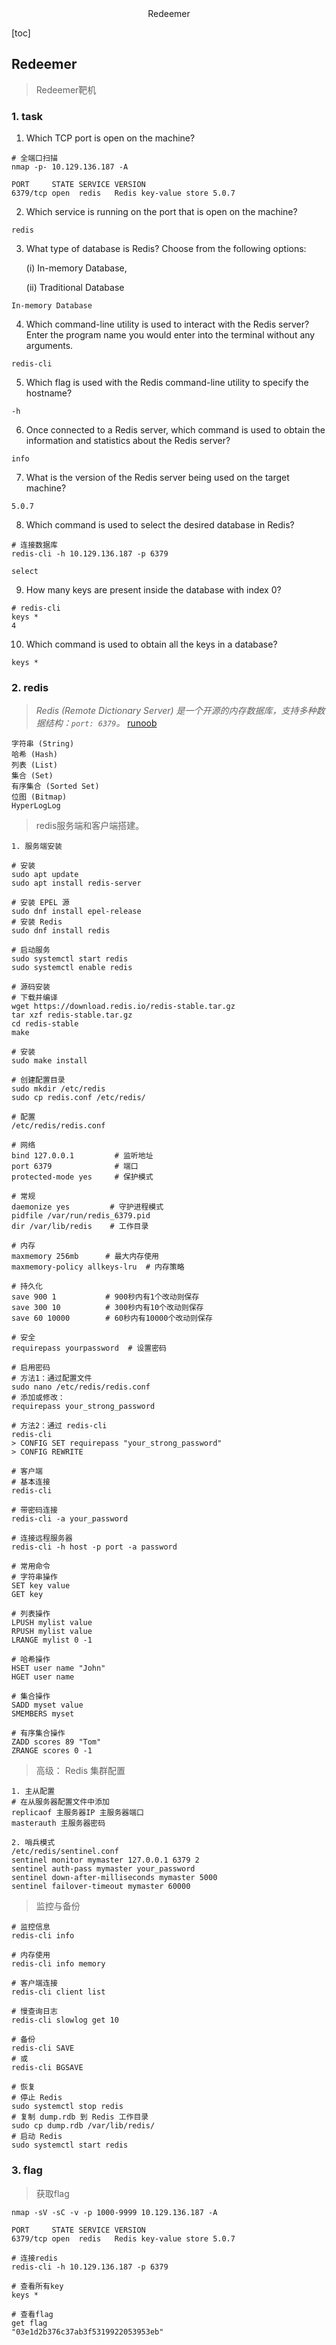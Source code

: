 <center>Redeemer</center>







[toc]







## Redeemer

> Redeemer靶机







### 1. task

1. Which TCP port is open on the machine?

```shell
# 全端口扫描
nmap -p- 10.129.136.187 -A

PORT     STATE SERVICE VERSION
6379/tcp open  redis   Redis key-value store 5.0.7
```

2. Which service is running on the port that is open on the machine?

```shell
redis
```

3. What type of database is Redis? Choose from the following options:

    (i) In-memory Database,

    (ii) Traditional Database

```shell
In-memory Database
```

4. Which command-line utility is used to interact with the Redis server? Enter the program name you would enter into the terminal without any arguments.

```shell
redis-cli
```

5. Which flag is used with the Redis command-line utility to specify the hostname?

```shelll
-h
```

6. Once connected to a Redis server, which command is used to obtain the information and statistics about the Redis server?

```shell
info
```

7. What is the version of the Redis server being used on the target machine?

```shell
5.0.7
```

8. Which command is used to select the desired database in Redis?

```shell
# 连接数据库
redis-cli -h 10.129.136.187 -p 6379

select
```

9. How many keys are present inside the database with index 0?

```shell
# redis-cli
keys *
4
```

10. Which command is used to obtain all the keys in a database?

```shelll
keys *
```





### 2. redis

> *Redis (Remote Dictionary Server) 是一个开源的内存数据库，支持多种数据结构：`port: 6379`。* [runoob](https://www.runoob.com/redis/redis-tutorial.html)

```shell
字符串 (String)
哈希 (Hash)
列表 (List)
集合 (Set)
有序集合 (Sorted Set)
位图 (Bitmap)
HyperLogLog
```

> redis服务端和客户端搭建。

```shell
1. 服务端安装

# 安装
sudo apt update
sudo apt install redis-server

# 安装 EPEL 源
sudo dnf install epel-release
# 安装 Redis
sudo dnf install redis

# 启动服务
sudo systemctl start redis
sudo systemctl enable redis

# 源码安装
# 下载并编译
wget https://download.redis.io/redis-stable.tar.gz
tar xzf redis-stable.tar.gz
cd redis-stable
make

# 安装
sudo make install

# 创建配置目录
sudo mkdir /etc/redis
sudo cp redis.conf /etc/redis/

# 配置
/etc/redis/redis.conf
```

```shell
# 网络
bind 127.0.0.1         # 监听地址
port 6379              # 端口
protected-mode yes     # 保护模式

# 常规
daemonize yes         # 守护进程模式
pidfile /var/run/redis_6379.pid
dir /var/lib/redis    # 工作目录

# 内存
maxmemory 256mb      # 最大内存使用
maxmemory-policy allkeys-lru  # 内存策略

# 持久化
save 900 1           # 900秒内有1个改动则保存
save 300 10          # 300秒内有10个改动则保存
save 60 10000        # 60秒内有10000个改动则保存

# 安全
requirepass yourpassword  # 设置密码
```

```shell
# 启用密码
# 方法1：通过配置文件
sudo nano /etc/redis/redis.conf
# 添加或修改：
requirepass your_strong_password

# 方法2：通过 redis-cli
redis-cli
> CONFIG SET requirepass "your_strong_password"
> CONFIG REWRITE
```

```shell
# 客户端
# 基本连接
redis-cli

# 带密码连接
redis-cli -a your_password

# 连接远程服务器
redis-cli -h host -p port -a password
```

```shell
# 常用命令
# 字符串操作
SET key value
GET key

# 列表操作
LPUSH mylist value
RPUSH mylist value
LRANGE mylist 0 -1

# 哈希操作
HSET user name "John"
HGET user name

# 集合操作
SADD myset value
SMEMBERS myset

# 有序集合操作
ZADD scores 89 "Tom"
ZRANGE scores 0 -1
```

> 高级： Redis 集群配置

```shell
1. 主从配置
# 在从服务器配置文件中添加
replicaof 主服务器IP 主服务器端口
masterauth 主服务器密码

2. 哨兵模式
/etc/redis/sentinel.conf
sentinel monitor mymaster 127.0.0.1 6379 2
sentinel auth-pass mymaster your_password
sentinel down-after-milliseconds mymaster 5000
sentinel failover-timeout mymaster 60000
```

> 监控与备份

```shell
# 监控信息
redis-cli info

# 内存使用
redis-cli info memory

# 客户端连接
redis-cli client list

# 慢查询日志
redis-cli slowlog get 10

# 备份
redis-cli SAVE
# 或
redis-cli BGSAVE

# 恢复
# 停止 Redis
sudo systemctl stop redis
# 复制 dump.rdb 到 Redis 工作目录
sudo cp dump.rdb /var/lib/redis/
# 启动 Redis
sudo systemctl start redis
```







### 3. flag

> 获取flag

```shell
nmap -sV -sC -v -p 1000-9999 10.129.136.187 -A

PORT     STATE SERVICE VERSION
6379/tcp open  redis   Redis key-value store 5.0.7

# 连接redis
redis-cli -h 10.129.136.187 -p 6379

# 查看所有key
keys *

# 查看flag
get flag
"03e1d2b376c37ab3f5319922053953eb"

```

